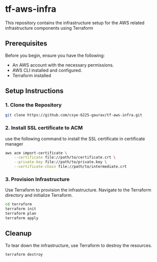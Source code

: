 # tf-aws-infra

This repository contains the infrastructure setup for the AWS related infrastructure components using Terraform

## Prerequisites

Before you begin, ensure you have the following:

- An AWS account with the necessary permissions.
- AWS CLI installed and configured.
- Terraform installed


## Setup Instructions

### 1. Clone the Repository

```bash
git clone https://github.com/csye-6225-gaurav/tf-aws-infra.git
```

### 2. Install SSL certificate to ACM

use the following command to install the SSL certificate in certificate manager
```bash
aws acm import-certificate \
    --certificate file://path/to/certificate.crt \
    --private-key file://path/to/private.key \
    --certificate-chain file://path/to/intermediate.crt
```
### 3. Provision Infrastructure

Use Terraform to provision the infrastructure. Navigate to the Terraform directory and initialize Terraform.

```bash
cd terraform
terraform init
terraform plan
terraform apply
```

## Cleanup

To tear down the infrastructure, use Terraform to destroy the resources.

```bash
terraform destroy
```